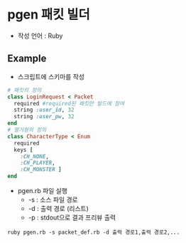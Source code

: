 pgen 패킷 빌더
====

* 작성 언어 : Ruby

Example
----
* 스크립트에 스키마를 작성
```ruby
# 패킷의 정의
class LoginRequest < Packet
  required #required된 패킷만 빌드에 참여
  string :user_id, 32
  string :user_pw, 32
end
# 열거형의 정의
class CharacterType < Enum
  required
  keys [
    :CH_NONE,
    :CH_PLAYER,
    :CH_MONSTER ]
end
```
* pgen.rb 파일 실행
  * -s : 소스 파일 경로
  * -d : 출력 경로 (리스트)
  * -p : stdout으로 결과 프리뷰 출력
```
ruby pgen.rb -s packet_def.rb -d 출력 경로1,출력 경로2,...
```
